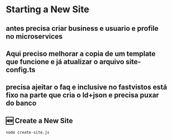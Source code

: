# Starting a New Site

## antes precisa criar business e usuario e profile no microservices

## Aqui preciso melhorar a copia de um template que funcione e já atualizar o arquivo site-config.ts

## precisa ajeitar o faq e inclusive no fastvistos está fixo na parte que cria o ld+json e precisa puxar do banco

## **🆕 Create a New Site**

```bash
node create-site.js
